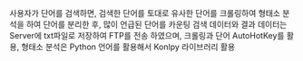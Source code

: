 사용자가 단어를 검색하면, 검색한 단어를 토대로 유사한 단어를 크롤링하여 형태소 분석을 하여 단어를 분리한 후, 많이 언급된 단어를 카운팅
검색 데이터와 결과 데이터는 Server에 txt파일로 저장하여 FTP를 전송 하였으며, 크롤링과 단어  AutoHotKey를 활용, 형태소 분석은 Python 언어를 활용해서 Konlpy 라이브러리 활용
